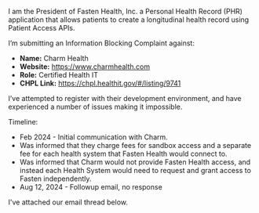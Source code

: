 I am the President of Fasten Health, Inc. a Personal Health Record (PHR) application that allows patients to create a longitudinal health record using Patient Access APIs.

I’m submitting an Information Blocking Complaint against:

- **Name:** Charm Health
- **Website:** https://www.charmhealth.com
- **Role:** Certified Health IT
- **CHPL Link:** https://chpl.healthit.gov/#/listing/9741

I’ve attempted to register with their development environment, and have experienced a number of issues making it impossible.

Timeline:

- Feb 2024 - Initial communication with Charm. 
- Was informed that they charge fees for sandbox access and a separate fee for each health system that Fasten Health would connect to. 
- Was informed that Charm would not provide Fasten Health access, and instead each Health System would need to request and grant access to Fasten independently. 
- Aug 12, 2024 - Followup email, no response

I've attached our email thread below.

